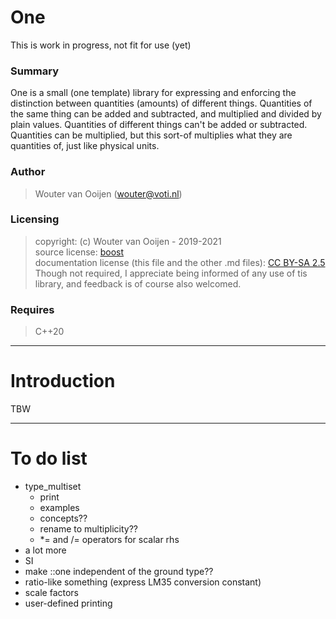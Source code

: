 # One

This is work in progress, not fit for use (yet)

### Summary

One is a small (one template) library for expressing and enforcing
the distinction between quantities (amounts) of different things.
Quantities of the same thing can be added and subtracted, 
and multiplied and divided by plain values.
Quantities of different things can't be added or subtracted.
Quantities can be multiplied, but this sort-of multiplies what
they are quantities of, just like physical units.

### Author

> Wouter van Ooijen (wouter@voti.nl)

### Licensing

> copyright: (c) Wouter van Ooijen - 2019-2021
<BR>source license: [boost](
https://www.boost.org/users/license.html)
<BR>documentation license (this file and the other .md files): [CC BY-SA 2.5](
https://creativecommons.org/licenses/by-sa/2.5/)
<BR>Though not required, I appreciate being informed of any use of tis library,
and feedback is of course also welcomed.

### Requires

> C++20

------------------------------------------------------------------------------

# Introduction

TBW

------------------------------------------------------------------------------

# To do list

- type_multiset
   - print
   - examples
   - concepts??
   - rename to multiplicity??
   - *= and /= operators for scalar rhs
- a lot more
- SI
- make ::one independent of the ground type??
- ratio-like something (express LM35 conversion constant)
- scale factors
- user-defined printing
